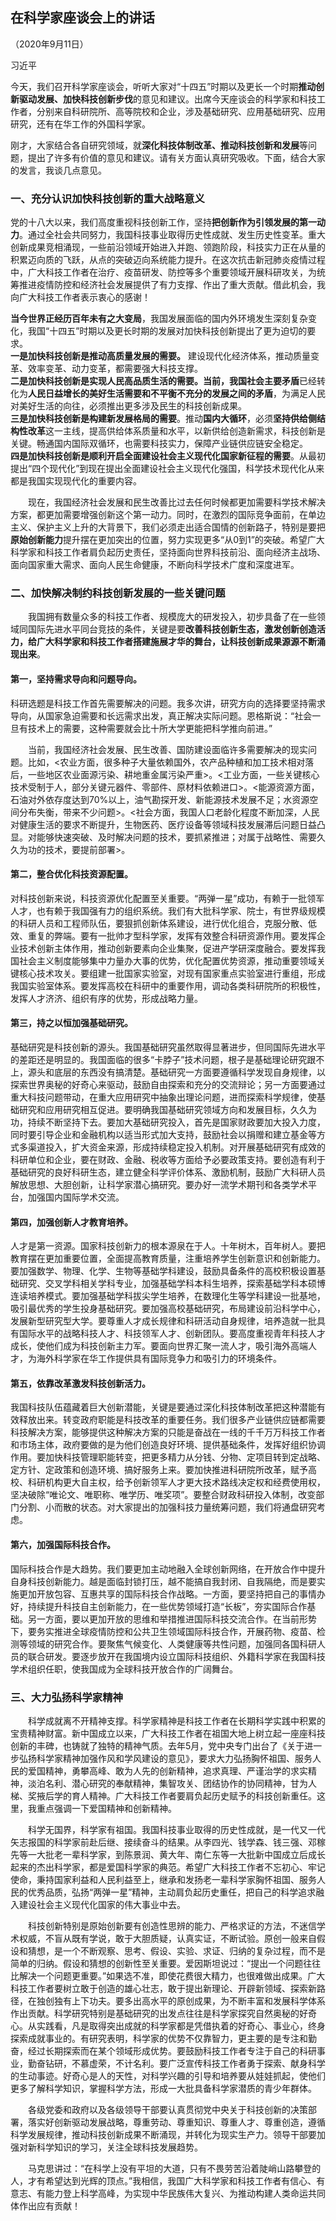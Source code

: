 ## 在科学家座谈会上的讲话

（2020年9月11日）

习近平

今天，我们召开科学家座谈会，听听大家对“十四五”时期以及更长一个时期**推动创新驱动发展、加快科技创新步伐**的意见和建议。出席今天座谈会的科学家和科技工作者，分别来自科研院所、高等院校和企业，涉及基础研究、应用基础研究、应用研究，还有在华工作的外国科学家。

刚才，大家结合各自研究领域，就**深化科技体制改革、推动科技创新和发展**等问题，提出了许多有价值的意见和建议。请有关方面认真研究吸收。下面，结合大家的发言，我谈几点意见。

### 一、充分认识加快科技创新的重大战略意义

党的十八大以来，我们高度重视科技创新工作，坚持**把创新作为引领发展的第一动力**。通过全社会共同努力，我国科技事业取得历史性成就、发生历史性变革。重大创新成果竞相涌现，一些前沿领域开始进入并跑、领跑阶段，科技实力正在从量的积累迈向质的飞跃，从点的突破迈向系统能力提升。在这次抗击新冠肺炎疫情过程中，广大科技工作者在治疗、疫苗研发、防控等多个重要领域开展科研攻关，为统筹推进疫情防控和经济社会发展提供了有力支撑、作出了重大贡献。借此机会，我向广大科技工作者表示衷心的感谢！

**当今世界正经历百年未有之大变局**，我国发展面临的国内外环境发生深刻复杂变化，我国“十四五”时期以及更长时期的发展对加快科技创新提出了更为迫切的要求。  
**一是加快科技创新是推动高质量发展的需要。** 建设现代化经济体系，推动质量变革、效率变革、动力变革，都需要强大科技支撑。  
**二是加快科技创新是实现人民高品质生活的需要。**当前，我国**社会主要矛盾**已经转化为**人民日益增长的美好生活需要和不平衡不充分的发展之间的矛盾**，为满足人民对美好生活的向往，必须推出更多涉及民生的科技创新成果。  
**三是加快科技创新是构建新发展格局的需要**。推动**国内大循环**，必须**坚持供给侧结构性改革**这一主线，提高供给体系质量和水平，以新供给创造新需求，科技创新是关键。畅通国内国际双循环，也需要科技实力，保障产业链供应链安全稳定。  
**四是加快科技创新是顺利开启全面建设社会主义现代化国家新征程的需要**。从最初提出“四个现代化”到现在提出全面建设社会主义现代化强国，科学技术现代化从来都是我国实现现代化的重要内容。

　　现在，我国经济社会发展和民生改善比过去任何时候都更加需要科学技术解决方案，都更加需要增强创新这个第一动力。同时，在激烈的国际竞争面前，在单边主义、保护主义上升的大背景下，我们必须走出适合国情的创新路子，特别是要把**原始创新能力**提升摆在更加突出的位置，努力实现更多“从0到1”的突破。希望广大科学家和科技工作者肩负起历史责任，坚持面向世界科技前沿、面向经济主战场、面向国家重大需求、面向人民生命健康，不断向科学技术广度和深度进军。

### 二、加快解决制约科技创新发展的一些关键问题

　　我国拥有数量众多的科技工作者、规模庞大的研发投入，初步具备了在一些领域同国际先进水平同台竞技的条件，关键是要**改善科技创新生态，激发创新创造活力，给广大科学家和科技工作者搭建施展才华的舞台，让科技创新成果源源不断涌现出来**。

#### **第一，坚持需求导向和问题导向。**  
科研选题是科技工作首先需要解决的问题。我多次讲，研究方向的选择要坚持需求导向，从国家急迫需要和长远需求出发，真正解决实际问题。恩格斯说：“社会一旦有技术上的需要，这种需要就会比十所大学更能把科学推向前进。”

　　当前，我国经济社会发展、民生改善、国防建设面临许多需要解决的现实问题。比如，<农业方面，很多种子大量依赖国外，农产品种植和加工技术相对落后，一些地区农业面源污染、耕地重金属污染严重>。<工业方面，一些关键核心技术受制于人，部分关键元器件、零部件、原材料依赖进口>。<能源资源方面，石油对外依存度达到70%以上，油气勘探开发、新能源技术发展不足；水资源空间分布失衡，带来不少问题>。<社会方面，我国人口老龄化程度不断加深，人民对健康生活的要求不断提升，生物医药、医疗设备等领域科技发展滞后问题日益凸显。对能够快速突破、及时解决问题的技术，要抓紧推进；对属于战略性、需要久久为功的技术，要提前部署>。

#### **第二，整合优化科技资源配置。**
对科技创新来说，科技资源优化配置至关重要。“两弹一星”成功，有赖于一批领军人才，也有赖于我国强有力的组织系统。我们有大批科学家、院士，有世界级规模的科研人员和工程师队伍，要狠抓创新体系建设，进行优化组合，克服分散、低效、重复的弊端。要有一批帅才型科学家，发挥有效整合科研资源作用。要发挥企业技术创新主体作用，推动创新要素向企业集聚，促进产学研深度融合。要发挥我国社会主义制度能够集中力量办大事的优势，优化配置优势资源，推动重要领域关键核心技术攻关。要组建一批国家实验室，对现有国家重点实验室进行重组，形成我国实验室体系。要发挥高校在科研中的重要作用，调动各类科研院所的积极性，发挥人才济济、组织有序的优势，形成战略力量。

#### **第三，持之以恒加强基础研究。**
基础研究是科技创新的源头。我国基础研究虽然取得显著进步，但同国际先进水平的差距还是明显的。我国面临的很多“卡脖子”技术问题，根子是基础理论研究跟不上，源头和底层的东西没有搞清楚。基础研究一方面要遵循科学发现自身规律，以探索世界奥秘的好奇心来驱动，鼓励自由探索和充分的交流辩论；另一方面要通过重大科技问题带动，在重大应用研究中抽象出理论问题，进而探索科学规律，使基础研究和应用研究相互促进。要明确我国基础研究领域方向和发展目标，久久为功，持续不断坚持下去。要加大基础研究投入，首先是国家财政要加大投入力度，同时要引导企业和金融机构以适当形式加大支持，鼓励社会以捐赠和建立基金等方式多渠道投入，扩大资金来源，形成持续稳定投入机制。对开展基础研究有成效的科研单位和企业，要在财政、金融、税收等方面给予必要政策支持。要创造有利于基础研究的良好科研生态，建立健全科学评价体系、激励机制，鼓励广大科研人员解放思想、大胆创新，让科学家潜心搞研究。要办好一流学术期刊和各类学术平台，加强国内国际学术交流。

#### **第四，加强创新人才教育培养。**
人才是第一资源。国家科技创新力的根本源泉在于人。十年树木，百年树人。要把教育摆在更加重要位置，全面提高教育质量，注重培养学生创新意识和创新能力。要加强数学、物理、化学、生物等基础学科建设，鼓励具备条件的高校积极设置基础研究、交叉学科相关学科专业，加强基础学科本科生培养，探索基础学科本硕博连读培养模式。要加强基础学科拔尖学生培养，在数理化生等学科建设一批基地，吸引最优秀的学生投身基础研究。要加强高校基础研究，布局建设前沿科学中心，发展新型研究型大学。要尊重人才成长规律和科研活动自身规律，培养造就一批具有国际水平的战略科技人才、科技领军人才、创新团队。要高度重视青年科技人才成长，使他们成为科技创新主力军。要面向世界汇聚一流人才，吸引海外高端人才，为海外科学家在华工作提供具有国际竞争力和吸引力的环境条件。

#### **第五，依靠改革激发科技创新活力。**
我国科技队伍蕴藏着巨大创新潜能，关键是要通过深化科技体制改革把这种潜能有效释放出来。转变政府职能是科技改革的重要任务。我们很多产业链供应链都需要科技解决方案，能够提供这种解决方案的只能是奋战在一线的千千万万科技工作者和市场主体，政府要做的是为他们创造良好环境、提供基础条件，发挥好组织协调作用。要加快科技管理职能转变，把更多精力从分钱、分物、定项目转到定战略、定方针、定政策和创造环境、搞好服务上来。要加快推进科研院所改革，赋予高校、科研机构更大自主权，给予创新领军人才更大技术路线决定权和经费使用权，坚决破除“唯论文、唯职称、唯学历、唯奖项”。要整合财政科研投入体制，改变部门分割、小而散的状态。对大家提出的加强科技力量统筹问题，我们将通盘研究考虑。

#### **第六，加强国际科技合作。**
国际科技合作是大趋势。我们要更加主动地融入全球创新网络，在开放合作中提升自身科技创新能力。越是面临封锁打压，越不能搞自我封闭、自我隔绝，而是要实施更加开放包容、互惠共享的国际科技合作战略。一方面，要坚持把自己的事情办好，持续提升科技自主创新能力，在一些优势领域打造“长板”，夯实国际合作基础。另一方面，要以更加开放的思维和举措推进国际科技交流合作。在当前形势下，要务实推进全球疫情防控和公共卫生领域国际科技合作，开展药物、疫苗、检测等领域的研究合作。要聚焦气候变化、人类健康等共性问题，加强同各国科研人员的联合研发。要逐步放开在我国境内设立国际科技组织、外籍科学家在我国科技学术组织任职，使我国成为全球科技开放合作的广阔舞台。

### 三、大力弘扬科学家精神

　　科学成就离不开精神支撑。科学家精神是科技工作者在长期科学实践中积累的宝贵精神财富。新中国成立以来，广大科技工作者在祖国大地上树立起一座座科技创新的丰碑，也铸就了独特的精神气质。去年5月，党中央专门出台了《关于进一步弘扬科学家精神加强作风和学风建设的意见》，要求大力弘扬胸怀祖国、服务人民的爱国精神，勇攀高峰、敢为人先的创新精神，追求真理、严谨治学的求实精神，淡泊名利、潜心研究的奉献精神，集智攻关、团结协作的协同精神，甘为人梯、奖掖后学的育人精神。广大科技工作者要肩负起历史赋予的科技创新重任。这里，我重点强调一下爱国精神和创新精神。

　　科学无国界，科学家有祖国。我国科技事业取得的历史性成就，是一代又一代矢志报国的科学家前赴后继、接续奋斗的结果。从李四光、钱学森、钱三强、邓稼先等一大批老一辈科学家，到陈景润、黄大年、南仁东等一大批新中国成立后成长起来的杰出科学家，都是爱国科学家的典范。希望广大科技工作者不忘初心、牢记使命，秉持国家利益和人民利益至上，继承和发扬老一辈科学家胸怀祖国、服务人民的优秀品质，弘扬“两弹一星”精神，主动肩负起历史重任，把自己的科学追求融入建设社会主义现代化国家的伟大事业中去。

　　科技创新特别是原始创新要有创造性思辨的能力、严格求证的方法，不迷信学术权威，不盲从既有学说，敢于大胆质疑，认真实证，不断试验。原创一般来自假设和猜想，是一个不断观察、思考、假设、实验、求证、归纳的复杂过程，而不是简单的归纳。假设和猜想的创新性至关重要。爱因斯坦说过：“提出一个问题往往比解决一个问题更重要。”如果选不准，即使花费很大精力，也很难做出成果。广大科技工作者要树立敢于创造的雄心壮志，敢于提出新理论、开辟新领域、探索新路径，在独创独有上下功夫。要多出高水平的原创成果，为不断丰富和发展科学体系作出贡献。科学研究特别是基础研究的出发点往往是科学家探究自然奥秘的好奇心。从实践看，凡是取得突出成就的科学家都是凭借执着的好奇心、事业心，终身探索成就事业的。有研究表明，科学家的优势不仅靠智力，更主要的是专注和勤奋，经过长期探索而在某个领域形成优势。要鼓励科技工作者专注于自己的科研事业，勤奋钻研，不慕虚荣，不计名利。要广泛宣传科技工作者勇于探索、献身科学的生动事迹。好奇心是人的天性，对科学兴趣的引导和培养要从娃娃抓起，使他们更多了解科学知识，掌握科学方法，形成一大批具备科学家潜质的青少年群体。

　　各级党委和政府以及各级领导干部要认真贯彻党中央关于科技创新的决策部署，落实好创新驱动发展战略，尊重劳动、尊重知识、尊重人才、尊重创造，遵循科学发展规律，推动科技创新成果不断涌现，并转化为现实生产力。领导干部要加强对新科学知识的学习，关注全球科技发展趋势。

　　马克思讲过：“在科学上没有平坦的大道，只有不畏劳苦沿着陡峭山路攀登的人，才有希望达到光辉的顶点。”我相信，我国广大科学家和科技工作者有信心、有意志、有能力登上科学高峰，为实现中华民族伟大复兴、为推动构建人类命运共同体作出应有贡献！